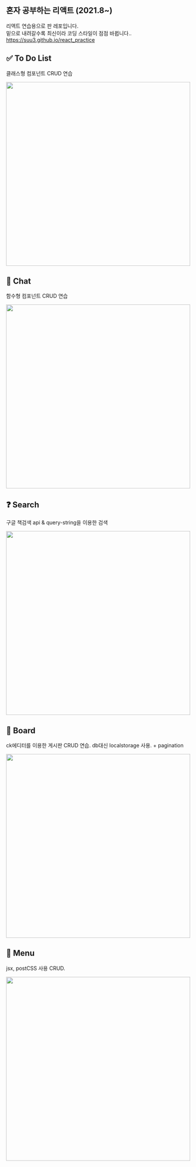 ## 혼자 공부하는 리액트 (2021.8~)

리액트 연습용으로 판 레포입니다.  
밑으로 내려갈수록 최신이라 코딩 스타일이 점점 바뀝니다..  
https://suu3.github.io/react_practice

## ✅ To Do List

클래스형 컴포넌트 CRUD 연습

<img width="500px" src="./gif/Todo.gif"/>

## 💬 Chat

함수형 컴포넌트 CRUD 연습

<img width="500px" src="./gif/Chat.gif"/>

## ❓ Search

구글 책검색 api & query-string을 이용한 검색

<img width="500px" src="./gif/Search.gif"/>

## 📄 Board

ck에디터를 이용한 게시판 CRUD 연습. db대신 localstorage 사용. + pagination

<img width="500px" src="./gif/Board.gif"/>

## 🍔 Menu

jsx, postCSS 사용 CRUD.

<img width="500px" src="./gif/Menu.gif"/>
